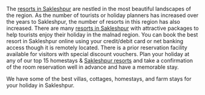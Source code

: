 The <a href="https://www.sakleshpurstays.in/resorts-in-sakleshpur/">resorts in Sakleshpur</a> are nestled in the most beautiful landscapes of the region. As the number of tourists or holiday planners has increased over the years to Sakleshpur, the number of resorts in this region has also increased. There are many <a href="https://www.sakleshpurstays.in/resorts-in-sakleshpur/">resorts in Sakleshpur</a> with attractive packages to help tourists enjoy their holiday in the malnad region. You can book the best resort in Sakleshpur online using your credit/debit card or net banking access though it is remotely located. There is a prior reservation facility available for visitors with special discount vouchers. Plan your holiday at any of our top 15 homestays & <a href="https://www.sakleshpurstays.in/resorts-in-sakleshpur/">Sakleshpur resorts</a> and take a confirmation of the room reservation well in advance and have a memorable stay. 

We have some of the best villas, cottages, homestays, and farm stays for your holiday in Sakleshpur. 

